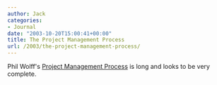 ```yaml
---
author: Jack
categories:
- Journal
date: "2003-10-20T15:00:41+00:00"
title: The Project Management Process
url: /2003/the-project-management-process/
---
```


Phil Wolff's [Project Management Process][1] is long and looks to be very complete.

 [1]: http://dijest.com/tools/pmworkbench/pmtemplates/pmoredocs/pmprocess.htm "Project Management Process"